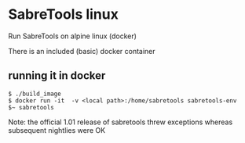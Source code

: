 # SabreTools linux

Run SabreTools on alpine linux (docker)

There is an included (basic) docker container

## running it in docker
``` 
$ ./build_image
$ docker run -it  -v <local path>:/home/sabretools sabretools-env
$~ sabretools
```

Note: the official 1.01 release of sabretools threw exceptions whereas
subsequent nightlies were OK


